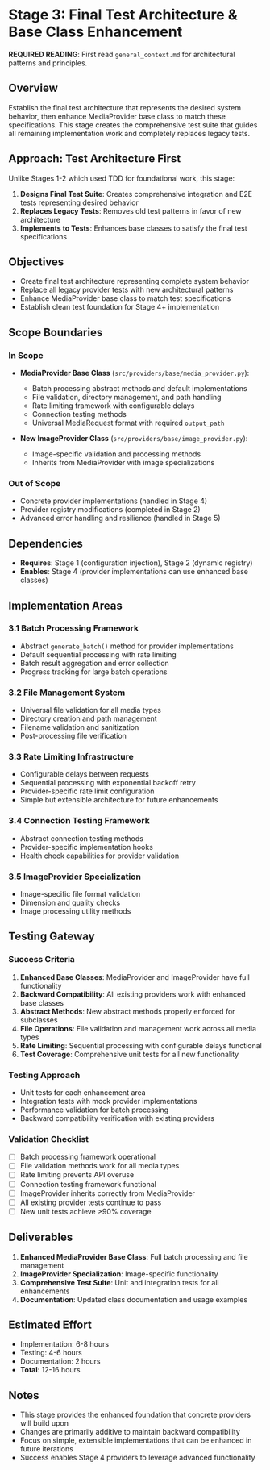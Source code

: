 # Stage 3: Final Test Architecture & Base Class Enhancement

**REQUIRED READING**: First read `general_context.md` for architectural patterns and principles.

## Overview
Establish the final test architecture that represents the desired system behavior, then enhance MediaProvider base class to match these specifications. This stage creates the comprehensive test suite that guides all remaining implementation work and completely replaces legacy tests.

## Approach: Test Architecture First
Unlike Stages 1-2 which used TDD for foundational work, this stage:
1. **Designs Final Test Suite**: Creates comprehensive integration and E2E tests representing desired behavior
2. **Replaces Legacy Tests**: Removes old test patterns in favor of new architecture
3. **Implements to Tests**: Enhances base classes to satisfy the final test specifications

## Objectives
- Create final test architecture representing complete system behavior
- Replace all legacy provider tests with new architectural patterns
- Enhance MediaProvider base class to match test specifications
- Establish clean test foundation for Stage 4+ implementation

## Scope Boundaries

### In Scope
- **MediaProvider Base Class** (`src/providers/base/media_provider.py`):
  - Batch processing abstract methods and default implementations
  - File validation, directory management, and path handling
  - Rate limiting framework with configurable delays
  - Connection testing methods
  - Universal MediaRequest format with required `output_path`

- **New ImageProvider Class** (`src/providers/base/image_provider.py`):
  - Image-specific validation and processing methods
  - Inherits from MediaProvider with image specializations

### Out of Scope
- Concrete provider implementations (handled in Stage 4)
- Provider registry modifications (completed in Stage 2)
- Advanced error handling and resilience (handled in Stage 5)

## Dependencies
- **Requires**: Stage 1 (configuration injection), Stage 2 (dynamic registry)
- **Enables**: Stage 4 (provider implementations can use enhanced base classes)

## Implementation Areas

### 3.1 Batch Processing Framework
- Abstract `generate_batch()` method for provider implementations
- Default sequential processing with rate limiting
- Batch result aggregation and error collection
- Progress tracking for large batch operations

### 3.2 File Management System
- Universal file validation for all media types
- Directory creation and path management
- Filename validation and sanitization
- Post-processing file verification

### 3.3 Rate Limiting Infrastructure
- Configurable delays between requests
- Sequential processing with exponential backoff retry
- Provider-specific rate limit configuration
- Simple but extensible architecture for future enhancements

### 3.4 Connection Testing Framework
- Abstract connection testing methods
- Provider-specific implementation hooks
- Health check capabilities for provider validation

### 3.5 ImageProvider Specialization
- Image-specific file format validation
- Dimension and quality checks
- Image processing utility methods

## Testing Gateway

### Success Criteria
1. **Enhanced Base Classes**: MediaProvider and ImageProvider have full functionality
2. **Backward Compatibility**: All existing providers work with enhanced base classes
3. **Abstract Methods**: New abstract methods properly enforced for subclasses
4. **File Operations**: File validation and management work across all media types
5. **Rate Limiting**: Sequential processing with configurable delays functional
6. **Test Coverage**: Comprehensive unit tests for all new functionality

### Testing Approach
- Unit tests for each enhancement area
- Integration tests with mock provider implementations
- Performance validation for batch processing
- Backward compatibility verification with existing providers

### Validation Checklist
- [ ] Batch processing framework operational
- [ ] File validation methods work for all media types
- [ ] Rate limiting prevents API overuse
- [ ] Connection testing framework functional
- [ ] ImageProvider inherits correctly from MediaProvider
- [ ] All existing provider tests continue to pass
- [ ] New unit tests achieve >90% coverage

## Deliverables
1. **Enhanced MediaProvider Base Class**: Full batch processing and file management
2. **ImageProvider Specialization**: Image-specific functionality
3. **Comprehensive Test Suite**: Unit and integration tests for all enhancements
4. **Documentation**: Updated class documentation and usage examples

## Estimated Effort
- Implementation: 6-8 hours
- Testing: 4-6 hours
- Documentation: 2 hours
- **Total**: 12-16 hours

## Notes
- This stage provides the enhanced foundation that concrete providers will build upon
- Changes are primarily additive to maintain backward compatibility
- Focus on simple, extensible implementations that can be enhanced in future iterations
- Success enables Stage 4 providers to leverage advanced functionality
